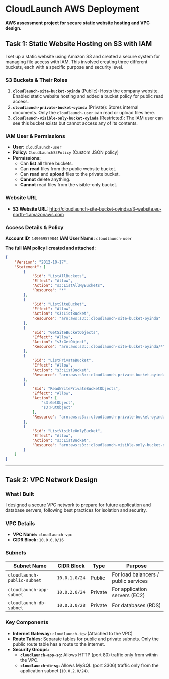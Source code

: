 # CloudLaunch AWS Deployment

**AWS assessment project for secure static website hosting and VPC design.**

## Task 1: Static Website Hosting on S3 with IAM

I set up a static website using Amazon S3 and created a secure system for managing file access with IAM. This involved creating three different buckets, each with a specific purpose and security level.

### S3 Buckets & Their Roles
1.  **`cloudlaunch-site-bucket-oyinda`** (Public): Hosts the company website. Enabled static website hosting and added a bucket policy for public read access.
2.  **`cloudlaunch-private-bucket-oyinda`** (Private): Stores internal documents. Only the `cloudlaunch-user` can read or upload files here.
3.  **`cloudlaunch-visible-only-bucket-oyinda`** (Restricted): The IAM user can see this bucket exists but cannot access any of its contents.

### IAM User & Permissions
- **User:** `cloudlaunch-user`
- **Policy:** `CloudLaunchS3Policy` (Custom JSON policy)
- **Permissions:**
  - Can **list** all three buckets.
  - Can **read** files from the public website bucket.
  - Can **read** and **upload** files to the private bucket.
  - **Cannot** delete anything.
  - **Cannot** read files from the visible-only bucket.

### Website URL
- **S3 Website URL:** http://cloudlaunch-site-bucket-oyinda.s3-website.eu-north-1.amazonaws.com

### Access Details & Policy
**Account ID:** `149069579844`
**IAM User Name:** `cloudlaunch-user`

**The full IAM policy I created and attached:**
```json
{
    "Version": "2012-10-17",
    "Statement": [
        {
            "Sid": "ListAllBuckets",
            "Effect": "Allow",
            "Action": "s3:ListAllMyBuckets",
            "Resource": "*"
        },
        {
            "Sid": "ListSiteBucket",
            "Effect": "Allow",
            "Action": "s3:ListBucket",
            "Resource": "arn:aws:s3:::cloudlaunch-site-bucket-oyinda"
        },
        {
            "Sid": "GetSiteBucketObjects",
            "Effect": "Allow",
            "Action": "s3:GetObject",
            "Resource": "arn:aws:s3:::cloudlaunch-site-bucket-oyinda/*"
        },
        {
            "Sid": "ListPrivateBucket",
            "Effect": "Allow",
            "Action": "s3:ListBucket",
            "Resource": "arn:aws:s3:::cloudlaunch-private-bucket-oyinda"
        },
        {
            "Sid": "ReadWritePrivateBucketObjects",
            "Effect": "Allow",
            "Action": [
                "s3:GetObject",
                "s3:PutObject"
            ],
            "Resource": "arn:aws:s3:::cloudlaunch-private-bucket-oyinda/*"
        },
        {
            "Sid": "ListVisibleOnlyBucket",
            "Effect": "Allow",
            "Action": "s3:ListBucket",
            "Resource": "arn:aws:s3:::cloudlaunch-visible-only-bucket-oyinda"
        }
    ]
}
```
---

## Task 2: VPC Network Design

### What I Built
I designed a secure VPC network to prepare for future application and database servers, following best practices for isolation and security.

### VPC Details
- **VPC Name:** `cloudlaunch-vpc`
- **CIDR Block:** `10.0.0.0/16`

### Subnets
| Subnet Name               | CIDR Block      | Type    | Purpose |
| ------------------------- | --------------- | ------- | ------- |
| `cloudlaunch-public-subnet`  | `10.0.1.0/24`   | Public  | For load balancers / public services |
| `cloudlaunch-app-subnet`     | `10.0.2.0/24`   | Private | For application servers (EC2) |
| `cloudlaunch-db-subnet`      | `10.0.3.0/28`   | Private | For databases (RDS) |

### Key Components
- **Internet Gateway:** `cloudlaunch-igw` (Attached to the VPC)
- **Route Tables:** Separate tables for public and private subnets. Only the public route table has a route to the internet.
- **Security Groups:**
  - **`cloudlaunch-app-sg`:** Allows HTTP (port 80) traffic only from within the VPC.
  - **`cloudlaunch-db-sg`:** Allows MySQL (port 3306) traffic only from the application subnet (`10.0.2.0/24`).
